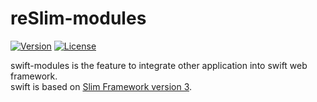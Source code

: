 reSlim-modules
=======
[![Version](https://img.shields.io/badge/swift-1.0.0-green.svg)](https://github.com/aalfiann/swift)
[![License](https://img.shields.io/badge/license-MIT-blue.svg)](https://github.com/aalfiann/swift/blob/master/license.md)

swift-modules is the feature to integrate other application into swift web framework.  
swift is based on [Slim Framework version 3](http://www.slimframework.com/).  